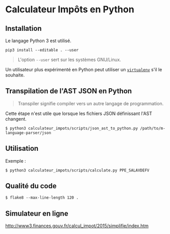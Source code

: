 # Calculateur Impôts en Python

## Installation

Le langage Python 3 est utilisé.

```
pip3 install --editable . --user
```

> L'option `--user` sert sur les systèmes GNU/Linux.

Un utilisateur plus expérimenté en Python peut utiliser
un [`virtualenv`](https://virtualenv.readthedocs.org/en/latest/) s'il le souhaite.

## Transpilation de l'AST JSON en Python

> Transpiler signifie compiler vers un autre langage de programmation.

Cette étape n'est utile que lorsque les fichiers JSON définissant l'AST changent.

```
$ python3 calculateur_impots/scripts/json_ast_to_python.py /path/to/m-language-parser/json
```

## Utilisation

Exemple :

```
$ python3 calculateur_impots/scripts/calculate.py PPE_SALAVDEFV
```

## Qualité du code

```
$ flake8 --max-line-length 120 .
```

## Simulateur en ligne

http://www3.finances.gouv.fr/calcul_impot/2015/simplifie/index.htm
